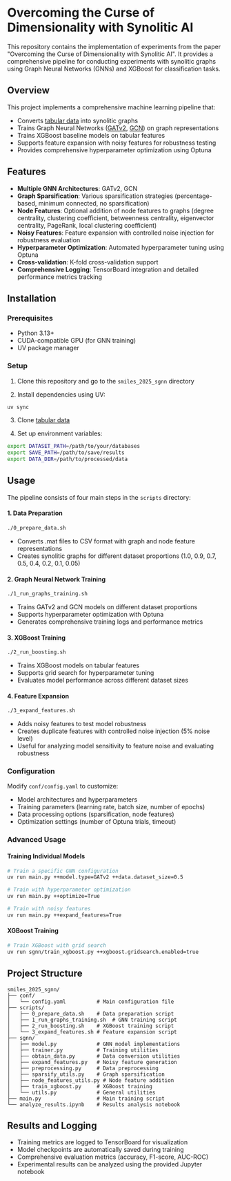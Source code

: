 # Overcoming the Curse of Dimensionality with Synolitic AI

This repository contains the implementation of experiments from the paper "Overcoming the Curse of Dimensionality with Synolitic AI". It provides a comprehensive pipeline for conducting experiments with synolitic graphs using Graph Neural Networks (GNNs) and XGBoost for classification tasks.

## Overview

This project implements a comprehensive machine learning pipeline that:
- Converts [tabular data](https://github.com/Mirkes/Databases-and-code-for-l_p-functional-comparison) into synolitic graphs
- Trains Graph Neural Networks ([GATv2](https://pytorch-geometric.readthedocs.io/en/2.6.1/generated/torch_geometric.nn.conv.GATv2Conv.html), [GCN](https://pytorch-geometric.readthedocs.io/en/2.5.2/generated/torch_geometric.nn.conv.GCNConv.html)) on graph representations
- Trains XGBoost baseline models on tabular features
- Supports feature expansion with noisy features for robustness testing
- Provides comprehensive hyperparameter optimization using Optuna

## Features

- **Multiple GNN Architectures**: GATv2, GCN
- **Graph Sparsification**: Various sparsification strategies (percentage-based, minimum connected, no sparsification)
- **Node Features**: Optional addition of node features to graphs (degree centrality, clustering coefficient, betweenness centrality, eigenvector centrality, PageRank, local clustering coefficient)
- **Noisy Features**: Feature expansion with controlled noise injection for robustness evaluation
- **Hyperparameter Optimization**: Automated hyperparameter tuning using Optuna
- **Cross-validation**: K-fold cross-validation support
- **Comprehensive Logging**: TensorBoard integration and detailed performance metrics tracking

## Installation

### Prerequisites

- Python 3.13+
- CUDA-compatible GPU (for GNN training)
- UV package manager

### Setup

1. Clone this repository and go to the ```smiles_2025_sgnn``` directory

2. Install dependencies using UV:
```bash
uv sync
```

3. Clone [tabular data](https://github.com/Mirkes/Databases-and-code-for-l_p-functional-comparison)

4. Set up environment variables:
```bash
export DATASET_PATH=/path/to/your/databases
export SAVE_PATH=/path/to/save/results
export DATA_DIR=/path/to/processed/data
```

## Usage

The pipeline consists of four main steps in the ```scripts``` directory:

#### 1. Data Preparation
```bash
./0_prepare_data.sh
```
- Converts .mat files to CSV format with graph and node feature representations
- Creates synolitic graphs for different dataset proportions (1.0, 0.9, 0.7, 0.5, 0.4, 0.2, 0.1, 0.05)

#### 2. Graph Neural Network Training
```bash
./1_run_graphs_training.sh
```
- Trains GATv2 and GCN models on different dataset proportions
- Supports hyperparameter optimization with Optuna
- Generates comprehensive training logs and performance metrics

#### 3. XGBoost Training
```bash
./2_run_boosting.sh
```
- Trains XGBoost models on tabular features
- Supports grid search for hyperparameter tuning
- Evaluates model performance across different dataset sizes

#### 4. Feature Expansion
```bash
./3_expand_features.sh
```
- Adds noisy features to test model robustness
- Creates duplicate features with controlled noise injection (5% noise level)
- Useful for analyzing model sensitivity to feature noise and evaluating robustness

### Configuration

Modify `conf/config.yaml` to customize:
- Model architectures and hyperparameters
- Training parameters (learning rate, batch size, number of epochs)
- Data processing options (sparsification, node features)
- Optimization settings (number of Optuna trials, timeout)

### Advanced Usage

#### Training Individual Models
```bash
# Train a specific GNN configuration
uv run main.py ++model.type=GATv2 ++data.dataset_size=0.5

# Train with hyperparameter optimization
uv run main.py ++optimize=True

# Train with noisy features
uv run main.py ++expand_features=True
```

#### XGBoost Training
```bash
# Train XGBoost with grid search
uv run sgnn/train_xgboost.py ++xgboost.gridsearch.enabled=true
```

## Project Structure

```
smiles_2025_sgnn/
├── conf/
│   └── config.yaml          # Main configuration file
├── scripts/
│   ├── 0_prepare_data.sh    # Data preparation script
│   ├── 1_run_graphs_training.sh  # GNN training script
│   ├── 2_run_boosting.sh    # XGBoost training script
│   └── 3_expand_features.sh # Feature expansion script
├── sgnn/
│   ├── model.py             # GNN model implementations
│   ├── trainer.py           # Training utilities
│   ├── obtain_data.py       # Data conversion utilities
│   ├── expand_features.py   # Noisy feature generation
│   ├── preprocessing.py     # Data preprocessing
│   ├── sparsify_utils.py    # Graph sparsification
│   ├── node_features_utils.py # Node feature addition
│   ├── train_xgboost.py     # XGBoost training
│   └── utils.py             # General utilities
├── main.py                  # Main training script
└── analyze_results.ipynb    # Results analysis notebook
```

## Results and Logging

- Training metrics are logged to TensorBoard for visualization
- Model checkpoints are automatically saved during training
- Comprehensive evaluation metrics (accuracy, F1-score, AUC-ROC)
- Experimental results can be analyzed using the provided Jupyter notebook
